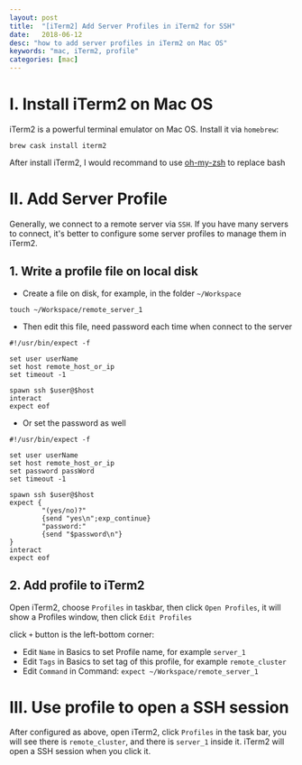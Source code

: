 ```yaml
---
layout: post
title:  "[iTerm2] Add Server Profiles in iTerm2 for SSH"
date:   2018-06-12
desc: "how to add server profiles in iTerm2 on Mac OS"
keywords: "mac, iTerm2, profile"
categories: [mac]
---
```


# I. Install iTerm2 on Mac OS

iTerm2 is a powerful terminal emulator on Mac OS.
Install it via ```homebrew```:

```
brew cask install iterm2
```

After install iTerm2, I would recommand to use [oh-my-zsh](https://github.com/robbyrussell/oh-my-zsh) to replace bash

# II. Add Server Profile

Generally, we connect to a remote server via ```SSH```. If you have many servers to connect, it's better to configure some server profiles to manage them in iTerm2.

## 1. Write a profile file on local disk

-   Create a file on disk, for example, in the folder ```~/Workspace```

```
touch ~/Workspace/remote_server_1
```

-   Then edit this file, need password each time when connect to the server

```
#!/usr/bin/expect -f

set user userName
set host remote_host_or_ip
set timeout -1

spawn ssh $user@$host
interact
expect eof
```

- Or set the password as well


```
#!/usr/bin/expect -f

set user userName
set host remote_host_or_ip
set password passWord
set timeout -1

spawn ssh $user@$host
expect {  
        "(yes/no)?"  
        {send "yes\n";exp_continue}  
        "password:"  
        {send "$password\n"}  
}  
interact
expect eof
```

## 2. Add profile to iTerm2

Open iTerm2, choose ```Profiles``` in taskbar, then click ```Open Profiles```, it will show a Profiles window, then click ```Edit Profiles```

click ```+``` button is the left-bottom corner:

- Edit ```Name``` in Basics to set Profile name, for example ```server_1```
- Edit ```Tags``` in Basics to set tag of this profile, for example ```remote_cluster```
- Edit ```Command``` in Command: ```expect ~/Workspace/remote_server_1```

# III. Use profile to open a SSH session

After configured as above, open iTerm2, click ```Profiles``` in the task bar, you will see there is ```remote_cluster```, and there is ```server_1``` inside it. iTerm2 will open a SSH session when you click it.

